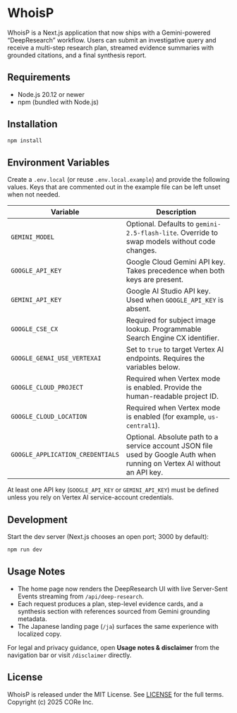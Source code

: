 # WhoisP

WhoisP is a Next.js application that now ships with a Gemini-powered “DeepResearch” workflow. Users can submit an investigative query and receive a multi-step research plan, streamed evidence summaries with grounded citations, and a final synthesis report.

## Requirements

- Node.js 20.12 or newer
- npm (bundled with Node.js)

## Installation

```bash
npm install
```

## Environment Variables

Create a `.env.local` (or reuse `.env.local.example`) and provide the following values. Keys that are commented out in the example file can be left unset when not needed.

| Variable | Description |
| --- | --- |
| `GEMINI_MODEL` | Optional. Defaults to `gemini-2.5-flash-lite`. Override to swap models without code changes. |
| `GOOGLE_API_KEY` | Google Cloud Gemini API key. Takes precedence when both keys are present. |
| `GEMINI_API_KEY` | Google AI Studio API key. Used when `GOOGLE_API_KEY` is absent. |
| `GOOGLE_CSE_CX` | Required for subject image lookup. Programmable Search Engine CX identifier. |
| `GOOGLE_GENAI_USE_VERTEXAI` | Set to `true` to target Vertex AI endpoints. Requires the variables below. |
| `GOOGLE_CLOUD_PROJECT` | Required when Vertex mode is enabled. Provide the human-readable project ID. |
| `GOOGLE_CLOUD_LOCATION` | Required when Vertex mode is enabled (for example, `us-central1`). |
| `GOOGLE_APPLICATION_CREDENTIALS` | Optional. Absolute path to a service account JSON file used by Google Auth when running on Vertex AI without an API key. |

At least one API key (`GOOGLE_API_KEY` or `GEMINI_API_KEY`) must be defined unless you rely on Vertex AI service-account credentials.

## Development

Start the dev server (Next.js chooses an open port; 3000 by default):

```bash
npm run dev
```

## Usage Notes

- The home page now renders the DeepResearch UI with live Server-Sent Events streaming from `/api/deep-research`.
- Each request produces a plan, step-level evidence cards, and a synthesis section with references sourced from Gemini grounding metadata.
- The Japanese landing page (`/ja`) surfaces the same experience with localized copy.

For legal and privacy guidance, open **Usage notes & disclaimer** from the navigation bar or visit `/disclaimer` directly.

## License

WhoisP is released under the MIT License. See [LICENSE](./LICENSE) for the full terms. Copyright (c) 2025 CORe Inc.
